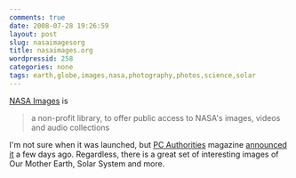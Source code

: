 ```yaml
---
comments: true
date: 2008-07-28 19:26:59
layout: post
slug: nasaimagesorg
title: nasaimages.org
wordpressid: 258
categories: none
tags: earth,globe,images,nasa,photography,photos,science,solar
---
```


[NASA Images](http://nasaimages.org/) is





> a non-profit library, to offer public access to NASA's images, videos and audio collections





I'm not sure when it was launched, but [PC Authorities](http://www.pcauthority.com.au/) magazine [announced it](http://www.pcauthority.com.au/News/117915,nasa-opens-up-space-image-library.aspx) a few days ago. Regardless, there is a great set of interesting images of Our Mother Earth, Solar System and more. 
